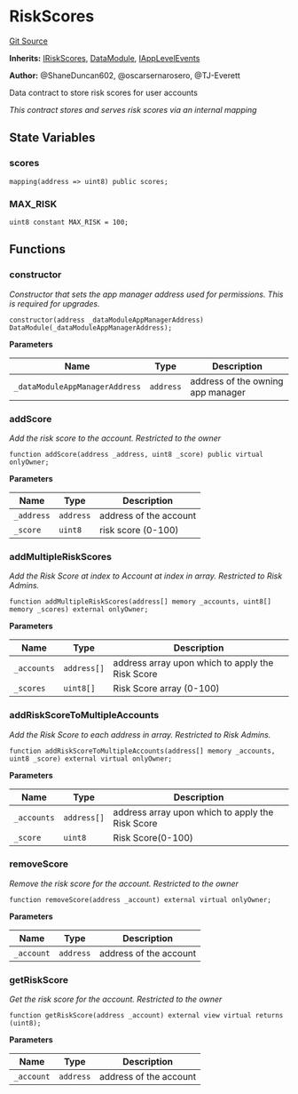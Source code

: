 # RiskScores
[Git Source](https://github.com/thrackle-io/tron/blob/e8b36a3b12094b00c1b143dd36d9acbc1f486a67/src/client/application/data/RiskScores.sol)

**Inherits:**
[IRiskScores](/src/client/application/data/IRiskScores.sol/interface.IRiskScores.md), [DataModule](/src/client/application/data/DataModule.sol/abstract.DataModule.md), [IAppLevelEvents](/src/common/IEvents.sol/interface.IAppLevelEvents.md)

**Author:**
@ShaneDuncan602, @oscarsernarosero, @TJ-Everett

Data contract to store risk scores for user accounts

*This contract stores and serves risk scores via an internal mapping*


## State Variables
### scores

```solidity
mapping(address => uint8) public scores;
```


### MAX_RISK

```solidity
uint8 constant MAX_RISK = 100;
```


## Functions
### constructor

*Constructor that sets the app manager address used for permissions. This is required for upgrades.*


```solidity
constructor(address _dataModuleAppManagerAddress) DataModule(_dataModuleAppManagerAddress);
```
**Parameters**

|Name|Type|Description|
|----|----|-----------|
|`_dataModuleAppManagerAddress`|`address`|address of the owning app manager|


### addScore

*Add the risk score to the account. Restricted to the owner*


```solidity
function addScore(address _address, uint8 _score) public virtual onlyOwner;
```
**Parameters**

|Name|Type|Description|
|----|----|-----------|
|`_address`|`address`|address of the account|
|`_score`|`uint8`|risk score (0-100)|


### addMultipleRiskScores

*Add the Risk Score at index to Account at index in array. Restricted to Risk Admins.*


```solidity
function addMultipleRiskScores(address[] memory _accounts, uint8[] memory _scores) external onlyOwner;
```
**Parameters**

|Name|Type|Description|
|----|----|-----------|
|`_accounts`|`address[]`|address array upon which to apply the Risk Score|
|`_scores`|`uint8[]`|Risk Score array (0-100)|


### addRiskScoreToMultipleAccounts

*Add the Risk Score to each address in array. Restricted to Risk Admins.*


```solidity
function addRiskScoreToMultipleAccounts(address[] memory _accounts, uint8 _score) external virtual onlyOwner;
```
**Parameters**

|Name|Type|Description|
|----|----|-----------|
|`_accounts`|`address[]`|address array upon which to apply the Risk Score|
|`_score`|`uint8`|Risk Score(0-100)|


### removeScore

*Remove the risk score for the account. Restricted to the owner*


```solidity
function removeScore(address _account) external virtual onlyOwner;
```
**Parameters**

|Name|Type|Description|
|----|----|-----------|
|`_account`|`address`|address of the account|


### getRiskScore

*Get the risk score for the account. Restricted to the owner*


```solidity
function getRiskScore(address _account) external view virtual returns (uint8);
```
**Parameters**

|Name|Type|Description|
|----|----|-----------|
|`_account`|`address`|address of the account|


